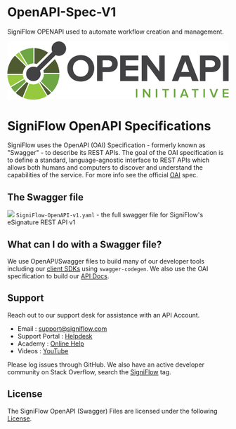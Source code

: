 # OpenAPI-Spec-V1
SigniFlow OPENAPI used to automate workflow creation and management.

![alt text](assets/images/OpenAPI.png)

# SigniFlow OpenAPI Specifications  

SigniFlow uses the OpenAPI (OAI) Specification - formerly known as "Swagger" - to describe its REST APIs. The goal of the OAI specification is to define a standard, language-agnostic interface to REST APIs which allows both humans and computers to discover and understand the capabilities of the service.  For more info see the official [OAI](https://github.com/OAI/OpenAPI-Specification) spec.

## The Swagger file

![](https://validator.swagger.io/validator?url=https://raw.githubusercontent.com/SigniFlow/OpenAPI-Spec-V1/main/reference/SigniFlow-OpenAPI-v1.yaml) 
`SigniFlow-OpenAPI-v1.yaml` - the full swagger file for SigniFlow's eSignature REST API v1


## What can I do with a Swagger file? 

We use OpenAPI/Swagger files to build many of our developer tools including our [client SDKs](https://github.com/SigniFlow/SDK-Clients) using `swagger-codegen`. We also use the OAI specification to build our [API Docs](https://signiflow.stoplight.io/docs/signiflow-openapi-v1/docs/introduction.md). 


## Support

Reach out to our support desk for assistance with an API Account.

* Email : [support@signiflow.com](mailto:support@signiflow.com?subject=API%20Assistance)
* Support Portal : [Helpdesk](https://helpdesk.signiflow.com/en/support/home)
* Academy : [Online Help](https://www.signiflow.com/academy/)
* Videos : [YouTube](https://www.youtube.com/c/SigniFlow)


Please log issues through GitHub. We also have an active developer community on Stack Overflow, search the [SigniFlow](http://stackoverflow.com/questions/tagged/signiflow) tag.

## License

The SigniFlow OpenAPI (Swagger) Files are licensed under the following [License](LICENSE).